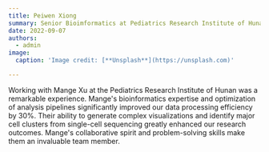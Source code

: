 ```yaml
---
title: Peiwen Xiong
summary: Senior Bioimformatics at Pediatrics Research Institute of Hunan
date: 2022-09-07
authors:
  - admin
image:
  caption: 'Image credit: [**Unsplash**](https://unsplash.com)'

---
```

Working with Mange Xu at the Pediatrics Research Institute of Hunan was a remarkable experience. Mange's bioinformatics expertise and optimization of analysis pipelines significantly improved our data processing efficiency by 30%. Their ability to generate complex visualizations and identify major cell clusters from single-cell sequencing greatly enhanced our research outcomes. Mange's collaborative spirit and problem-solving skills make them an invaluable team member.